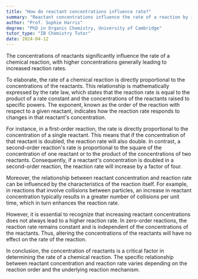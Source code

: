 ```yaml
---
title: "How do reactant concentrations influence rate?"
summary: "Reactant concentrations influence the rate of a reaction by increasing the rate as the concentration increases."
author: "Prof. Sophie Harris"
degree: "PhD in Organic Chemistry, University of Cambridge"
tutor_type: "IB Chemistry Tutor"
date: 2024-04-12
---
```


The concentrations of reactants significantly influence the rate of a chemical reaction, with higher concentrations generally leading to increased reaction rates.

To elaborate, the rate of a chemical reaction is directly proportional to the concentrations of the reactants. This relationship is mathematically expressed by the rate law, which states that the reaction rate is equal to the product of a rate constant and the concentrations of the reactants raised to specific powers. The exponent, known as the order of the reaction with respect to a given reactant, indicates how the reaction rate responds to changes in that reactant's concentration.

For instance, in a first-order reaction, the rate is directly proportional to the concentration of a single reactant. This means that if the concentration of that reactant is doubled, the reaction rate will also double. In contrast, a second-order reaction's rate is proportional to the square of the concentration of one reactant or to the product of the concentrations of two reactants. Consequently, if a reactant's concentration is doubled in a second-order reaction, the reaction rate will increase by a factor of four.

Moreover, the relationship between reactant concentration and reaction rate can be influenced by the characteristics of the reaction itself. For example, in reactions that involve collisions between particles, an increase in reactant concentration typically results in a greater number of collisions per unit time, which in turn enhances the reaction rate.

However, it is essential to recognize that increasing reactant concentrations does not always lead to a higher reaction rate. In zero-order reactions, the reaction rate remains constant and is independent of the concentrations of the reactants. Thus, altering the concentrations of the reactants will have no effect on the rate of the reaction.

In conclusion, the concentration of reactants is a critical factor in determining the rate of a chemical reaction. The specific relationship between reactant concentration and reaction rate varies depending on the reaction order and the underlying reaction mechanism.
    